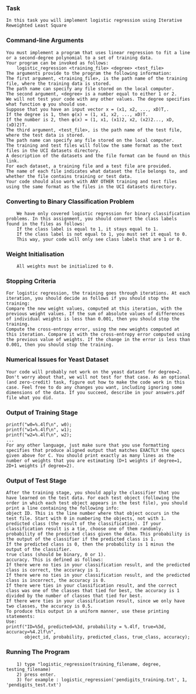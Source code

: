 ### Task
    In this task you will implement logistic regression using Iterative Reweighted Least Square
    
### Command-line Arguments

    You must implement a program that uses linear regression to fit a line or a second-degree polynomial to a set of training data. 
    Your program can be invoked as follows:
        logistic_regression <training_file> <degree> <test_file>
    The arguments provide to the program the following information:
    The first argument, <training_file>, is the path name of the training file, where the training data is stored. 
    The path name can specify any file stored on the local computer.
    The second argument, <degree> is a number equal to either 1 or 2. 
    We will not test your code with any other values. The degree specifies what function φ you should use. 
    Suppose that you have an input vector x = (x1, x2, ..., xD)T,.
    If the degree is 1, then φ(x) = (1, x1, x2, ..., xD)T.
    If the number is 2, then φ(x) = (1, x1, (x1)2, x2, (x2)2..., xD, (xD)2)T.
    The third argument, <test_file>, is the path name of the test file, where the test data is stored. 
    The path name can specify any file stored on the local computer.
    The training and test files will follow the same format as the text files in the UCI datasets directory.
    A description of the datasets and the file format can be found on this link. 
    For each dataset, a training file and a test file are provided. 
    The name of each file indicates what dataset the file belongs to, and whether the file contains training or test data. 
    Your code should also work with ANY OTHER training and test files using the same format as the files in the UCI datasets directory.

### Converting to Binary Classification Problem

        We have only covered logistic regression for binary classification problems. In this assignment, you should convert the class labels found in the files as follows:
        If the class label is equal to 1, it stays equal to 1.
        If the class label is not equal to 1, you must set it equal to 0.
        This way, your code will only see class labels that are 1 or 0.

### Weight Initialisation 
        All weights must be initialized to 0.
        

### Stopping Criteria

    For logistic regression, the training goes through iterations. At each iteration, you should decide as follows if you should stop the training:
    Compare the new weight values, computed at this iteration, with the previous weight values. If the sum of absolute values of differences of individual weights is less than 0.001, then you should stop the training.
    Compute the cross-entropy error, using the new weights computed at this iteration. Compare it with the cross-entropy error computed using the previous value of weights. If the change in the error is less than 0.001, then you should stop the training.
    
### Numerical Issues for Yeast Dataset

    Your code will probably not work on the yeast dataset for degree=2. Don't worry about that, we will not test for that case. As an optional (and zero-credit) task, figure out how to make the code work in this case. Feel free to do any changes you want, including ignoring some dimensions of the data. If you succeed, describe in your answers.pdf file what you did.
    
    
### Output of Training Stage
    printf("w0=%.4lf\n", w0);
    printf("w1=%.4lf\n", w1);
    printf("w2=%.4lf\n", w2);
    ...
    For any other language, just make sure that you use formatting specifies that produce aligned output that matches EXACTLY the specs given above for C. You should print exactly as many lines as the number of weights that you are estimating (D+1 weights if degree=1, 2D+1 weights if degree=2).
    
### Output of Test Stage

    After the training stage, you should apply the classifier that you have learned on the test data. For each test object (following the order in which each test object appears in the test file), you should print a line containing the following info:
    object ID. This is the line number where that object occurs in the test file. Start with 0 in numbering the objects, not with 1.
    predicted class (the result of the classification). If your classification result is a tie, choose one of them randomly.
    probability of the predicted class given the data. This probability is the output of the classifier if the predicted class is 1. 
    If the predicted class is 0, then the probability is 1 minus the output of the classifier.
    true class (should be binary, 0 or 1).
    accuracy. This is defined as follows:
    If there were no ties in your classification result, and the predicted class is correct, the accuracy is 1.
    If there were no ties in your classification result, and the predicted class is incorrect, the accuracy is 0.
    If there were ties in your classification result, and the correct class was one of the classes that tied for best, the accuracy is 1 divided by the number of classes that tied for best.
    If there were ties in your classification result, since we only have two classes, the accuracy is 0.5.
    To produce this output in a uniform manner, use these printing statements:
    Use:
    printf("ID=%5d, predicted=%3d, probability = %.4lf, true=%3d, accuracy=%4.2lf\n", 
           object_id, probability, predicted_class, true_class, accuracy);
           
 ### Running The Program
        1) type "logistic_regression(training_filename, degree, testing_filename)
        2) press enter.
        3) for example : logistic_regression('pendigits_training.txt', 1, 'pendigits_test.txt')
